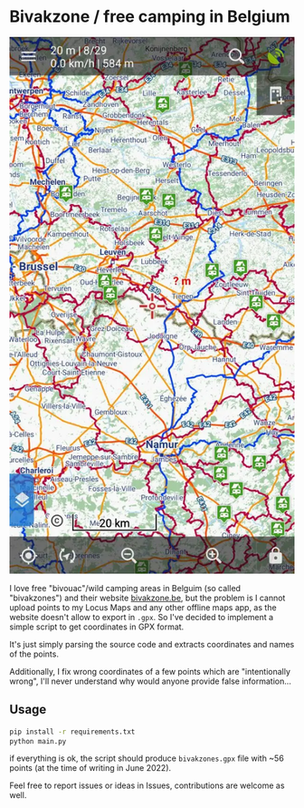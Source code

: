 # Bivakzone / free camping in Belgium

![Locus example](screenshot.webp)

I love free "bivouac"/wild camping areas in Belguim (so called "bivakzones") and their website [bivakzone.be](https://bivakzone.be/overzichtskaart.html), but the problem is I cannot upload points to my Locus Maps and any other offline maps app, as the website doesn't allow to export in `.gpx`. So I've decided to implement a simple script to get coordinates in GPX format.

It's just simply parsing the source code and extracts coordinates and names of the points.

Additionally, I fix wrong coordinates of a few points which are "intentionally wrong", I'll never understand why would anyone provide false information...

## Usage

```bash
pip install -r requirements.txt
python main.py
```

if everything is ok, the script should produce `bivakzones.gpx` file with ~56 points (at the time of writing in June 2022).

Feel free to report issues or ideas in Issues, contributions are welcome as well.
